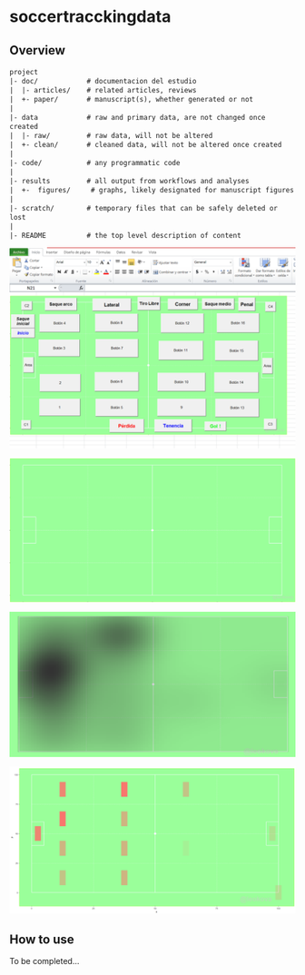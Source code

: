 # soccertracckingdata



Overview
--------

    project
    |- doc/            # documentacion del estudio
    |  |- articles/    # related articles, reviews 
    |  +- paper/       # manuscript(s), whether generated or not
    |
    |- data            # raw and primary data, are not changed once created 
    |  |- raw/         # raw data, will not be altered
    |  +- clean/       # cleaned data, will not be altered once created
    |
    |- code/           # any programmatic code
    |
    |- results         # all output from workflows and analyses
    |  +-  figures/     # graphs, likely designated for manuscript figures
    |
    |- scratch/        # temporary files that can be safely deleted or lost
    |
    |- README          # the top level description of content


![Plot01](results/figures/excel_data_collector.png)

![Plot02](results/figures/soccer_field.png)

![Plot03](results/figures/ball_recovery.png)

![Plot04](results/figures/summary.png)


How to use
----------

To be completed...
